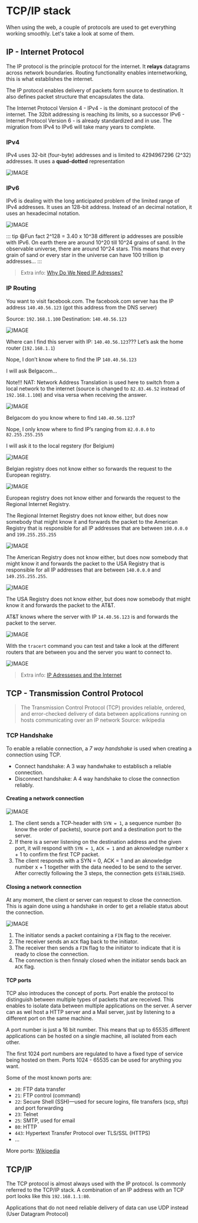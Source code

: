 # TCP/IP stack

When using the web, a couple of protocols are used to get everything working smoothly. Let's take a look at some of them.

## IP - Internet Protocol

The IP protocol is the principle protocol for the internet. It **relays** datagrams across network boundaries. Routing functionality enables internetworking, this is what establishes the internet.

The IP protocol enables delivery of packets form source to destination. It also defines packet structure that encapsulates the data.

The Internet Protocol Version 4 - IPv4 - is the dominant protocol of the internet. The 32bit addressing is reaching its limits, so a successor IPv6 - Internet Protocol Version 6 - is already standardized and in use. The migration from IPv4 to IPv6 will take many years to complete.

### IPv4

IPv4 uses 32-bit (four-byte) addresses and is limited to 4294967296 (2^32) addresses. It uses a **quad-dotted** representation

![IMAGE](./images/image7.png)

### IPv6

IPv6 is dealing with the long anticipated problem of the limited range of IPv4 addresses. It uses an 128-bit address. Instead of an decimal notation, it uses an hexadecimal notation.

![IMAGE](./images/image8.png)

::: tip 😄Fun fact
2^128 = 3.40 x 10^38 different ip addresses are possible with IPv6. On earth there are around 10^20 till 10^24 grains of sand. In the observable universe, there are around 10^24 stars. This means that every grain of sand or every star in the universe can have 100 trillion ip addresses...
:::

> Extra info: [Why Do We Need IP Adresses?](https://www.youtube.com/watch?v=iGPXkxeOfdk)

### IP Routing

You want to visit facebook.com. The facebook.com server has the IP address `140.40.56.123` (got this address from the DNS server)

Source: `192.168.1.100`
Destination: `140.40.56.123`

![IMAGE](./images/image9.png)

Where can I find this server with IP: `140.40.56.123`??? Let’s ask the home router (`192.168.1.1`)

Nope, I don’t know where to find the IP `140.40.56.123`

I will ask Belgacom…

Note!!! NAT: Network Address Translation is used here to switch from a local network to the internet (source is changed to `82.83.46.52` instead of `192.168.1.100`) and visa versa when receiving the answer.

![IMAGE](./images/image10.png)

Belgacom do you know where to find `140.40.56.123`?

Nope, I only know where to find IP’s ranging from `82.0.0.0` to `82.255.255.255`

I will ask it to the local regstery (for Belgium)

![IMAGE](./images/image11.png)

Belgian registry does not know either so forwards the request to the European registry.

![IMAGE](./images/image12.png)

European registry does not know either and forwards the request to the Regional Internet Registry.

The Regional Internet Registry does not know either, but does now somebody that might know it and forwards the packet to the American Registry that is responsible for all IP addresses that are between `100.0.0.0` and `199.255.255.255`

![IMAGE](./images/image13.png)

The American Registry does not know either, but does now somebody that might know it and forwards the packet to the USA Registry that is responsible for all IP addresses that are between `140.0.0.0` and `149.255.255.255`.

![IMAGE](./images/image14.png)

The USA Registry does not know either, but does now somebody that might know it and forwards the packet to the AT&T.

AT&T knows where the server with IP `14.40.56.123` is and forwards the packet to the server.

![IMAGE](./images/image15.png)

With the `tracert` command you can test and take a look at the different routers that are between you and the server you want to connect to.

![IMAGE](./images/image16.png)

> Extra info: [IP Adresseses and the Internet](https://www.youtube.com/watch?v=L6bDA5FK6gs)

## TCP - Transmission Control Protocol

> The Transmission Control Protocol (TCP) provides reliable, ordered, and error-checked delivery of data between applications running on hosts communicating over an IP network Source: wikipedia

### TCP Handshake

To enable a reliable connection, a *7 way handshake* is used when creating a connection using TCP.

* Connect handshake: A 3 way handwhake to establisch a reliable connection.
* Disconnect handshake: A 4 way handshake to close the connection reliably.

#### Creating a network connection

![IMAGE](./images/image17.png)

1. The client sends a TCP-header with `SYN = 1`, a sequence number (to know the order of packets), source port and a destination port to the server.
2. If there is a server listening on the destination address and the given port, it will respond with `SYN = 1`, `ACK = 1` and an aknowledge number x + 1 to confirm the first TCP packet.
3. The client responds with a SYN = 0, ACK = 1 and an aknowledge number x + 1 together with the data needed to be send to the server.
After correctly following the 3 steps, the connection gets `ESTABLISHED`.

#### Closing a network connection

At any moment, the client or server can request to close the connection. This is again done using a handshake in order to get a reliable status about the connection.

![IMAGE](./images/image18.png)

1. The initiator sends a packet containing a `FIN` flag to the receiver.
2. The receiver sends an `ACK` flag back to the initiator.
3. The receiver then sends a `FIN` flag to the initiator to indicate that it is ready to close the connection.
4. The connection is then finnaly closed when the initiator sends back an `ACK` flag.

#### TCP ports

TCP also introduces the concept of ports. Port enable the protocol to distinguish between multiple types of packets that are received. This enables to isolate data between multiple applications on the server. A server can as wel host a HTTP server and a Mail server, just by listening to a different port on the same machine.

A port number is just a 16 bit number. This means that up to 65535 different applications can be hosted on a single machine, all isolated from each other.

The first 1024 port numbers are regulated to have a fixed type of service being hosted on them. Ports 1024 - 65535 can be used for anything you want.

Some of the most known ports are:

* `20`: FTP data transfer
* `21`: FTP control (command)
* `22`: Secure Shell (SSH)—used for secure logins, file transfers (scp, sftp) and port forwarding
* `23`: Telnet
* `25`: SMTP, used for email
* `80`: HTTP
* `443`: Hypertext Transfer Protocol over TLS/SSL (HTTPS)
* …

More ports: [Wikipedia](https://en.wikipedia.org/wiki/List_of_TCP_and_UDP_port_numbers)

## TCP/IP

The TCP protocol is almost always used with the IP protocol. Is commonly referred to the TCP/IP stack. A combination of an IP address with an TCP port looks like this `192.168.1.1:80`.

Applications that do not need reliable delivery of data can use UDP instead (User Datagram Protocol)